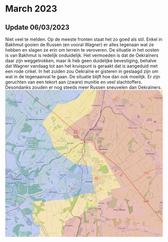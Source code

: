 # March 2023

## Update 06/03/2023

Niet veel te melden. Op de meeste fronten staat het zo goed als stil. Enkel in Bakhmut gooien de Russen (en vooral Wagner) er alles tegenaan wat ze hebben en slagen ze erin om terrein te veroveren. De situatie in het oosten is van Bakhmut is redelijk onduidelijk. Het vermoeden is dat de Oekraïners daar zijn weggetrokken, maar ik heb geen duidelijke bevestiging, behalve dat Wagner vandaag tot aan het kruispunt is geraakt dat is aangeduid met een rode cirkel. In het zuiden zou Oekraïne er gisteren in geslaagd zijn om wat in de tegenaanval te gaan. De situatie blijft hoe dan ook moeilijk. Er zijn geruchten van een tekort aan (zware) munitie en veel slachtoffers. Desondanks zouden er nog steeds meer Russen sneuvelen dan Oekraïners.
![Alt text](2023-03-Media/20230306a.png)
